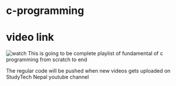 # c-programming


# video link 
![watch](https://youtu.be/I8cDvfrvFQI)
This is going to be complete playlist of fundamental of c programming from scratch to end 

The regular code will be pushed when new videos gets uploaded on StudyTech Nepal youtube channel

